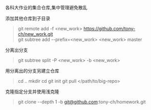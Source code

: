 各科大作业的集合仓库,集中管理避免散乱

添加其他仓库到子目录
> git remote add -f <new_work> https://github.com/tony-ch/new_work.git  
> git subtree add --prefix=<new_work> <new_work> master

分离出分支
> git subtree split -P <new_work> -b <new_work>

用分离出的分支另建立仓库
> cd ..
> mkdir <new-repo>
> cd <new-repo>
> git init
> git pull </path/to/big-repo>  <name-of-new-branch>

克隆指定分支并使用浅克隆
> git clone --depth 1 -b <branch> git@github.com:tony-ch/homework.git
